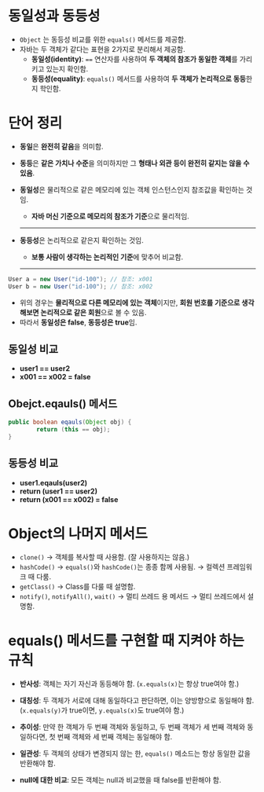 # 동일성과 동등성

- `Object` 는 동등성 비교를 위한 `equals()` 메서드를 제공함.
- 자바는 두 객체가 같다는 표현을 2가지로 분리해서 제공함.
    - **동일성(identity)**: `==` 연산자를 사용하여 **두 객체의 참조가 동일한 객체**를 가리키고 있는지 확인함.
    - **동등성(equality)**: `equals()` 메서드를 사용하여 **두 객체가 논리적으로 동등**한지 학인함.

# 단어 정리

- **동일**은 **완전히 같음**을 의미함.
- **동등**은 **같은 가치나 수준**을 의미하지만 그 **형태나 외관 등이 완전히 같지는 않을 수 있음**.
- **동일성**은 물리적으로 같은 메모리에 있는 객체 인스턴스인지 참조값을 확인하는 것임.
    - **자바 머신 기준으로 메모리의 참조가 기준**으로 물리적임.
    
    ---
    
- **동등성**은 논리적으로 같은지 확인하는 것임.
    - **보통 사람이 생각하는 논리적인 기준**에 맞추어 비교함.
    
    ---
    

```java
User a = new User("id-100"); // 참조: x001
User b = new User("id-100"); // 참조: x002
```

- 위의 경우는 **물리적으로 다른 메모리에 있는 객체**이지만, **회원 번호를 기준으로 생각해보면 논리적으로 같은 회원**으로 볼 수 있음.
- 따라서 **동일성은 false**, **동등성은 true**임.

## 동일성 비교

- **user1 == user2**
- **x001 == x002 = false**
    
## Obejct.eqauls() 메서드

```java
public boolean eqauls(Object obj) {
        return (this == obj);
}
```

## 동등성 비교

- **user1.eqauls(user2)**
- **return (user1 == user2)**
- **return (x001 == x002) = false**

# Object의 나머지 메서드

- `clone()` → 객체를 복사할 때 사용함. (잘 사용하지는 않음.)
- `hashCode()` → `equals()`와 `hashCode()`는 종종 함께 사용됨. → 컬렉션 프레임워크 때 다룸.
- `getClass()` → Class를 다룰 때 설명함.
- `notify()`, `notifyAll()`, `wait()` → 멀티 쓰레드 용 메서드 → 멀티 쓰레드에서 설명함.

# equals() 메서드를 구현할 때 지켜야 하는 규칙

- **반사성**: 객체는 자기 자신과 동등해야 함. (`x.equals(x)`는 항상 true여야 함.)
  
- **대칭성**: 두 객체가 서로에 대해 동일하다고 판단하면, 이는 양방향으로 동일해야 함.
(`x.equals(y)`가 true이면, `y.equals(x)`도 true여야 함.)

- **추이성**: 만약 한 객체가 두 번째 객체와 동일하고, 두 번째 객체가 세 번째 객체와 동일하다면, 첫 번째 객체와 세 번째 객체는 동일해야 함.
  
- **일관성**: 두 객체의 상태가 변경되지 않는 한, `equals()` 메소드는 항상 동일한 값을 반환해야 함.
  
- **null에 대한 비교**: 모든 객체는 null과 비교했을 때 false를 반환해야 함.
